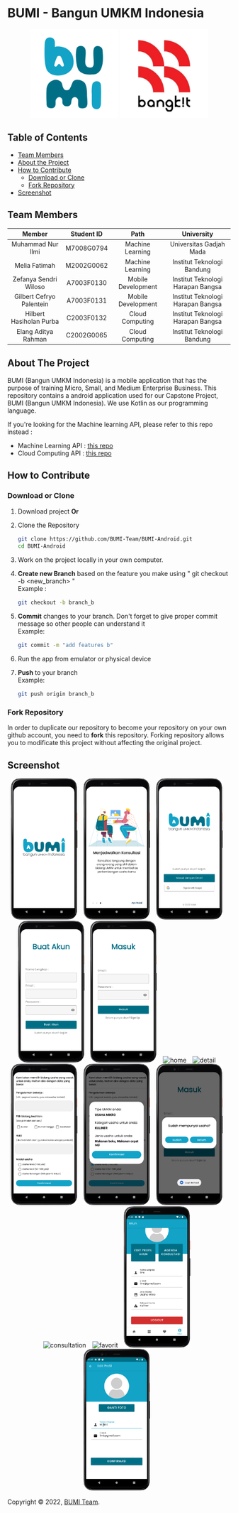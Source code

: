 # BUMI - Bangun UMKM Indonesia

<p align="center">
  <img src="https://github.com/BUMI-Team/BUMI-Android/blob/main/screenshot/iconBumi.png" alt="BUMI Logo" width="200" height="200">
  <img src="https://github.com/BUMI-Team/BUMI-Android/blob/main/screenshot/iconBangkit.png" alt="Bangkit Logo" width="200" height="200">
</p>

<!-- TABLE OF CONTENTS -->

## Table of Contents

* [Team Members](#team-members)
* [About the Project](#about-the-project)
* [How to Contribute](#how-to-contribute)
  * [Download or Clone](#download-or-clone)
  * [Fork Repository](#fork-repository)
* [Screenshot](#screenshoot)

<!-- Team Members -->

## Team Members


|          Member          | Student ID |        Path        |            University            |
| :------------------------: | :----------: | :------------------: | :---------------------------------: |
|    Muhammad Nur Ilmi    | M7008G0794 |  Machine Learning  |      Universitas Gadjah Mada      |
|      Melia Fatimah      | M2002G0062 |  Machine Learning  |    Institut Teknologi Bandung    |
|  Zefanya Sendri Wiloso  | A7003F0130 | Mobile Development | Institut Teknologi Harapan Bangsa |
| Gilbert Cefryo Palentein | A7003F0131 | Mobile Development | Institut Teknologi Harapan Bangsa |
| Hilbert Hasiholan Purba | C2003F0132 |  Cloud Computing  | Institut Teknologi Harapan Bangsa |
|   Elang Aditya Rahman   | C2002G0065 |  Cloud Computing  |    Institut Teknologi Bandung    |

<!-- ABOUT THE PROJECT -->

## About The Project

BUMI (Bangun UMKM Indonesia) is a mobile application that has the purpose of training Micro, Small, and Medium Enterprise Business.
This repository contains a android application used for our Capstone Project, BUMI (Bangun UMKM Indonesia). We use Kotlin as our programming language.

If you're looking for the Machine learning API, please refer to this repo instead :

* Machine Learning API : [this repo](https://github.com/BUMI-Team/recommendation-api)
* Cloud Computing API : [this repo](https://github.com/BUMI-Team/BUMI-Cloud-Computing)

<!-- ABOUT THE PROJECT -->

## How to Contribute

### Download or Clone

1. Download project <b>Or</b>
2. Clone the Repository

   ```sh
   git clone https://github.com/BUMI-Team/BUMI-Android.git
   cd BUMI-Android
   ```
3. Work on the project locally in your own computer.
4. **Create new Branch** based on the feature you make using " git checkout -b <new_branch> " <br/>
   Example :

   ```sh
   git checkout -b branch_b
   ```
5. **Commit** changes to your branch. Don't forget to give proper commit message so other people can understand it <br/>
   Example:

   ```sh
   git commit -m "add features b"
   ```
6. Run the app from emulator or physical device
7. **Push** to your branch <br/>
   Example:

   ```sh
   git push origin branch_b
   ```

### Fork Repository

In order to duplicate our repository to become your repository on your own github account, you need to **fork** this repository. Forking repository allows you to modificate this project without affecting the original project.

<!-- Screenshoot -->

## Screenshot

<p align="center">
  <img src="https://github.com/BUMI-Team/BUMI-Android/blob/main/screenshot/splash.png" alt="splash screen" style="margin-right: 10px;" width="150">
  <img src="https://github.com/BUMI-Team/BUMI-Android/blob/main/screenshot/onboarding.png" alt="onboarding" style="margin-right: 10px;" width="150">
  <img src="https://github.com/BUMI-Team/BUMI-Android/blob/main/screenshot/welcome.png" alt="welcome" style="margin-right: 10px;" width="150">
  <img src="https://github.com/BUMI-Team/BUMI-Android/blob/main/screenshot/signup.png" alt="signup" style="margin-right: 10px;" width="150">
  <img src="https://github.com/BUMI-Team/BUMI-Android/blob/main/screenshot/signin.png" alt="signin" style="margin-right: 10px;" width="150">
  <img src="" alt="home" style="margin-right: 10px;" width="150">
  <img src="" alt="detail" style="margin-right: 10px;" width="150">
  <img src="https://github.com/BUMI-Team/BUMI-Android/blob/main/screenshot/input_bussiness_recommender.png" alt="recommendation input" style="margin-right: 10px;" width="150">
  <img src="https://github.com/BUMI-Team/BUMI-Android/blob/main/screenshot/hasil_rekomendasi.png" alt="recommendation result" style="margin-right: 10px;" width="150">
  <img src="https://github.com/BUMI-Team/BUMI-Android/blob/main/screenshot/dialog_usaha.png" alt="dialog business" style="margin-right: 10px;" width="150">
  <img src="https://github.com/BUMI-Team/BUMI-Android/blob/main/screenshot/consultation.png" alt="consultation" style="margin-right: 10px;" width="150">
  <img src="" alt="favorit" style="margin-right: 10px;" width="150">
  <img src="https://github.com/BUMI-Team/BUMI-Android/blob/main/screenshot/account.png" alt="account" style="margin-right: 10px;" width="150">
  <img src="https://github.com/BUMI-Team/BUMI-Android/blob/main/screenshot/edit_profil.png" alt="edit profil account" style="margin-right: 10px;" width="150">
</p>

Copyright © 2022, [BUMI Team](https://github.com/BUMI-Team).

